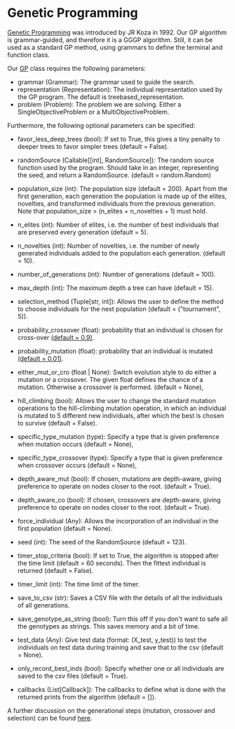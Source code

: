 Genetic Programming
==========

[Genetic Programming](https://d1wqtxts1xzle7.cloudfront.net/5871345/10.1.1.61.352-with-cover-page-v2.pdf?Expires=1666798486&Signature=anFva5JTM5cWB79aGPDqTEqFe93pd7sYaf5G8I4QT89V~Bbd3DViA9bhNvLVVIBL8TgWMEUKva~9FYgtHR50HIsnUqiPTexjK2fbCDlDayyVoGBGr9F7gUvTBa9AQJQ3tADMZ0sxwoIx-xto4ilqB4IocCVwoCzr1mNVBtvYODbNjZBSdTzBIZWWXDN16rqfKNzFjSu89heM7K2S-4dAAmyW9Vy5qi1QCybD3lal7~6z1Bv40wiPxUjgt9duIhStVlgInF6PXQFhvJxlVB6AZqp8AUlqBMJqJ0rB4HU2nkSjcnLgWljPRYg0sBcPVBr3dC-EHbZR8p8-AGKQcQuDRA__&Key-Pair-Id=APKAJLOHF5GGSLRBV4ZA) was introduced by JR Koza in 1992. Our GP algorithm is grammar-guided, and therefore it is a GGGP algorithm. Still, it can be used as a standard GP method, using grammars to define the terminal and function class.

Our [GP](gp.py) class requires the following parameters:
* grammar (Grammar): The grammar used to guide the search.
* representation (Representation): The individual representation used by the GP program. The default is treebased_representation.
* problem (Problem): The problem we are solving. Either a SingleObjectiveProblem or a MultiObjectiveProblem.

Furthermore, the following optional parameters can be specified:
* favor_less_deep_trees (bool): If set to True, this gives a tiny penalty to deeper trees to favor simpler trees (default = False).
* randomSource (Callable[[int], RandomSource]): The random source function used by the program. Should take in an integer, representing the seed, and return a RandomSource. (default = random.Random)
* population_size (int): The population size (default = 200). Apart from the first generation, each generation the population is made up of the elites, novelties, and transformed individuals from the previous generation. Note that population_size > (n_elites + n_novelties + 1) must hold.
* n_elites (int): Number of elites, i.e. the number of best individuals that are preserved every generation (default = 5).
* n_novelties (int): Number of novelties, i.e. the number of newly generated individuals added to the population each generation. (default = 10).
* number_of_generations (int): Number of generations (default = 100).
* max_depth (int): The maximum depth a tree can have (default = 15).
* selection_method (Tuple[str, int]): Allows the user to define the method to choose individuals for the next population (default = ("tournament", 5)).

* probability_crossover (float): probability that an individual is chosen for cross-over [(default = 0.9)](https://link.springer.com/article/10.1007/s10710-008-9073-y).
* probability_mutation (float): probability that an individual is mutated [(default = 0.01)](https://link.springer.com/article/10.1007/s10710-008-9073-y).
* either_mut_or_cro (float | None): Switch evolution style to do either a mutation or a crossover. The given float defines the chance of a mutation. Otherwise a crossover is performed. (default = None),
* hill_climbing (bool): Allows the user to change the standard mutation operations to the hill-climbing mutation operation, in which an individual is mutated to 5 different new individuals, after which the best is chosen to survive (default = False).
* specific_type_mutation (type): Specify a type that is given preference when mutation occurs (default = None),
* specific_type_crossover (type): Specify a type that is given preference when crossover occurs (default = None),
* depth_aware_mut (bool): If chosen, mutations are depth-aware, giving preference to operate on nodes closer to the root. (default = True).
* depth_aware_co (bool): If chosen, crossovers are depth-aware, giving preference to operate on nodes closer to the root. (default = True).

* force_individual (Any): Allows the incorporation of an individual in the first population (default = None).
* seed (int): The seed of the RandomSource (default = 123).

* timer_stop_criteria (bool): If set to True, the algorithm is stopped after the time limit (default = 60 seconds). Then the fittest individual is returned (default = False).
* timer_limit (int): The time limit of the timer.

* save_to_csv (str): Saves a CSV file with the details of all the individuals of all generations.
* save_genotype_as_string (bool): Turn this off if you don't want to safe all the genotypes as strings. This saves memory and a bit of time.
* test_data (Any): Give test data (format: (X_test, y_test)) to test the individuals on test data during training and save that to the csv (default = None).
* only_record_best_inds (bool): Specify whether one or all individuals are saved to the csv files (default = True).

* callbacks (List[Callback]): The callbacks to define what is done with the returned prints from the algorithm (default = []).

A further discussion on the generational steps (mutation, crossover and selection) can be found [here](generation_steps/).
